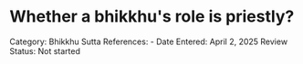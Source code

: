 # Whether a bhikkhu's role is priestly?

Category: Bhikkhu
Sutta References: -
Date Entered: April 2, 2025
Review Status: Not started